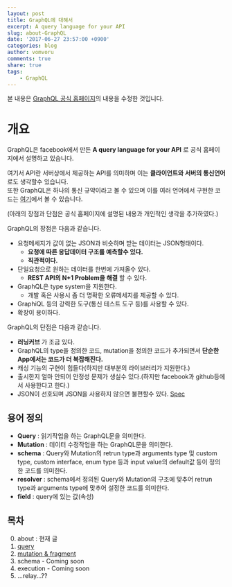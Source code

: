 ```yaml
---
layout: post
title: GraphQL에 대해서
excerpt: A query language for your API
slug: about-GraphQL
date: '2017-06-27 23:57:00 +0900'
categories: blog
author: vomvoru
comments: true
share: true
tags:
    - GraphQL
---
```


본 내용은 [GraphQL 공식 홈페이지](http://graphql.org/)의 내용을 수정한 것입니다.  

# 개요

GraphQL은 facebook에서 만든 **A query language for your API** 로 공식 홈페이지에서 설명하고 있습니다. 

여기서 API란 서버상에서 제공하는 API를 의미하며 이는 **클라이언트와 서버의 통신언어** 로도 생각할수 있습니다.  
또한 GraphQL은 하나의 통신 규약이라고 볼 수 있으며 이를 여러 언어에서 구현한 코드는 [여기](http://graphql.org/code/)에서 볼 수 있습니다.

(아래의 장점과 단점은 공식 홈페이지에 설명된 내용과 개인적인 생각을 추가하였다.)

GraphQL의 장점은 다음과 같습니다. 

* 요청메세지가 값이 없는 JSON과 비슷하며 받는 데이터는 JSON형태이다.
    * **요청에 따른 응답데이터 구조를 예측할수 있다.**
    * **직관적이다.**
* 단일요청으로 원하는 데이터를 한번에 가져올수 있다.
    * **REST API의 N+1 Problem을 해결** 할 수 있다.
* GraphQL은 type system을 지원한다.
    * 개발 혹은 사용시 좀 더 명확한 오류메세지를 제공할 수 있다.
* GraphiQL 등의 강력한 도구(통신 테스트 도구 등)를 사용할 수 있다.
* 확장이 용이하다.


GraphQL의 단점은 다음과 같습니다.

* **러닝커브** 가 조금 있다.
* GraphQL의 type을 정의한 코드, mutation을 정의한 코드가 추가되면서 **단순한 App에서는 코드가 더 복잡해진다.**
* 캐싱 기능의 구현이 힘들다(하지만 대부분의 라이브러리가 지원한다.)
* 출시한지 얼마 안되어 안정성 문제가 생실수 있다.(하지만 facebook과 github등에서 사용한다고 한다.)
* JSON이 선호되며 JSON을 사용하지 않으면 불편할수 있다. [Spec](http://facebook.github.io/graphql/#sec-JSON-Serialization)

## 용어 정의

* **Query** : 읽기작업을 하는 GraphQL문을 의미한다.
* **Mutation** : 데이터 수정작업을 하는 GraphQL문을 의미한다.
* **schema** : Query와 Mutation의 retrun type과 arguments type 및 custom type, custom interface, enum type 등과 input value의 default값 등이 정의한 코드를 의미한다.
* **resolver** : schema에서 정의된 Query와 Mutation의 구조에 맞추어 retrun type과 arguments type에 맞추어 설정한 코드를 의미한다.
* **field** : query에 있는 값(속성)

## 목차

0. about : 현재 글
1. [query](../query-of-GraphQL)
2. [mutation & fragment](../mutation-and-fragment-of-GraphQL)
3. schema - Coming soon
4. execution - Coming soon
5. ...relay...??
